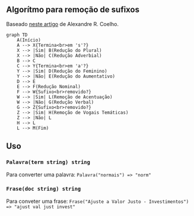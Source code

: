 ## Algorítmo para remoção de sufixos 

Baseado [neste artigo](https://lume.ufrgs.br/bitstream/handle/10183/23576/000597277.pdf) de Alexandre R. Coelho.

```mermaid
graph TD
    A(Início)
    A --> X{Termina<br>em 's'?}
    X --> |Sim| B(Redução do Plural)
    X --> |Não| C(Redução Adverbial)
    B --> C
    C --> Y{Termina<br>em 'a'?}
    Y --> |Sim| D(Redução do Feminino)
    Y --> |Não| E(Redução do Aumentativo)
    D --> E
    E --> F(Redução Nominal)
    F --> W{Sufixo<br>removido?}
    W --> |Sim| L(Remoção de Acentuação)
    W --> |Não| G(Redução Verbal)
    G --> Z{Sufixo<br>removido?}
    Z --> |Sim| H(Remoção de Vogais Temáticas)
    Z --> |Não| L
    H --> L
    L --> M(Fim)
```

## Uso

### `Palavra(term string) string`
Para converter uma palavra: 
`Palavra("normais") => "norm"`

### `Frase(doc string) string`
Para conveter uma frase:
`Frase("Ajuste a Valor Justo - Investimentos") => "ajust val just invest"`
